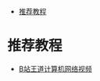 <!--ts-->
* [推荐教程](#推荐教程)

<!-- Added by: zwl, at: 2021年10月 6日 星期三 14时51分18秒 CST -->

<!--te-->
# 推荐教程

- [B站王道计算机网络视频](bilibili.com/video/BV19E411D78Q?from=search&seid=7071457653853770383&spm_id_from=333.337.0.0) 

